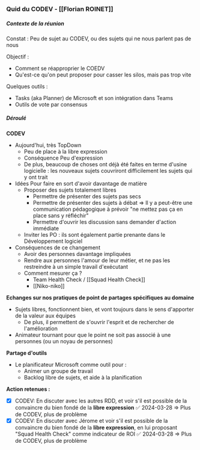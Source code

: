 ### Quid du CODEV - [[Florian ROINET]]

##### Contexte de la réunion

Constat : Peu de sujet au CODEV, ou des sujets qui ne nous parlent pas de nous

Objectif : 

- Comment se réapproprier le COEDV
- Qu'est-ce qu'on peut proposer pour casser les silos, mais pas trop vite  

Quelques outils :

- Tasks (aka Planner) de Microsoft et son intégration dans Teams
- Outils de vote par consensus

##### Déroulé

**CODEV**
- Aujourd'hui, très TopDown
	- Peu de place à la libre expression
	- Conséquence Peu d'expression
	- De plus, beaucoup de choses ont déjà été faites en terme d'usine logicielle : les nouveaux sujets couvriront difficilement les sujets qui y ont trait
- Idées Pour faire en sort d'avoir davantage de matière
	- Proposer des sujets totalement libres
		- Permettre de présenter des sujets pas secs
		- Permettre de présenter des sujets à débat
			  => Il y a peut-être une communication pédagogique à prévoir "ne mettez pas ça en place sans y réfléchir"
		- Permettre d'ouvrir les discussion sans demander d'action immédiate
	- Inviter les PO : ils sont également partie prenante dans le Développement logiciel
- Conséquences de ce changement
	- Avoir des personnes davantage impliquées
	- Rendre aux personnes l'amour de leur métier, et ne pas les restreindre à un simple travail d'exécutant
	- Comment mesurer ça ?
		- Team Health Check / [[Squad Health Check]]
		- [[Niko-niko]]

**Echanges sur nos pratiques de point de partages spécifiques au domaine**
- Sujets libres, fonctionnent bien, et vont toujours dans le sens d'apporter de la valeur aux équipes
	- De plus, il permettent de s'ouvrir l'esprit et de rechercher de l'amélioration 
- Animateur tournant pour que le point ne soit pas associé à une personnes (ou un noyau de personnes)

**Partage d'outils**
- Le planificateur Microsoft comme outil pour :
	- Animer un groupe de travail
	- Backlog libre de sujets, et aide à la planification

**Action retenues :**
- [x] CODEV: En discuter avec les autres RDD, et voir s'il est possible de la convaincre du bien fondé de la **libre expression** ✅ 2024-03-28
  => Plus de CODEV, plus de problème
- [x] CODEV: En discuter avec Jérome et  voir s'il est possible de la convaincre du bien fondé de la **libre expression**, en lui proposant "Squad Health Check" comme indicateur de ROI ✅ 2024-03-28
  => Plus de CODEV, plus de problème
